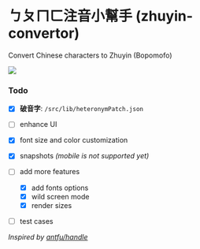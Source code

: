 # ㄅㄆㄇㄈ注音小幫手 (zhuyin-convertor)

Convert Chinese characters to Zhuyin (Bopomofo)

![](https://zhuyin.unick.how/img-zhuyin.png)

### Todo

- [x] **破音字**: `/src/lib/heteronymPatch.json`
- [ ] enhance UI
- [x] font size and color customization
- [x] snapshots _(mobile is not supported yet)_
- [ ] add more features
  - [x] add fonts options
  - [x] wild screen mode
  - [x] render sizes
- [ ] test cases


_Inspired by [antfu/handle](https://github.com/antfu/handle)_
